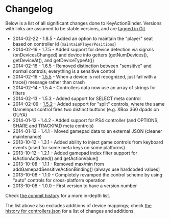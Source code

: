 # Changelog

Below is a list of all significant changes done to KeyActionBinder. Versions with links are assumed to be stable versions, and are [tagged in Git](https://github.com/zeh/key-action-binder/releases).

 * 2014-02-22 - 1.8.5 - Added an option to maintain the "player" seat based on controller id (`maintainPlayerPositions`)
 * 2014-02-16 - 1.7.5 - Added support for device detection via signals (onDevicesChanged) and device info getters (getNumDevices(), getDeviceAt(), and getDeviceTypeAt())
 * 2014-02-16 - 1.6.5 - Removed distinction between "sensitive" and normal controls; everything is a sensitive control
 * 2014-02-16 - [1.5.5](http://github.com/zeh/key-action-binder/releases/tag/1.5.5) - When a device is not recognized, just fail with a trace() message rather than crash
 * 2014-02-14 - 1.5.4 - Controllers data now use an array of strings for filters
 * 2014-02-13 - 1.5.3 - Added support for SELECT meta control
 * 2014-02-09 - [1.5.2](http://github.com/zeh/key-action-binder/releases/tag/1.5.2) - Added support for "split" controls, where the same GameInput control fires two distinct buttons (e.g. XBox 360 dpads on OUYA)
 * 2014-01-12 - 1.4.2 - Added support for PS4 controller (and OPTIONS, SHARE and TRACKPAD meta controls)
 * 2014-01-12 - 1.4.1 - Moved gamepad data to an external JSON (cleaner maintenance)
 * 2013-10-12 - 1.3.1 - Added ability to inject game controls from keyboard events (used for some meta keys on some platforms)
 * 2013-10-12 - 1.2.1 - Added gamepad index filter support for isActionActivated() and getActionValue()
 * 2013-10-08 - 1.1.1 - Removed max/min from addGamepadSensitiveActionBinding() (always use hardcoded values)
 * 2013-10-08 - 1.1.0 - Completely revamped the control scheme by using "auto" controls for cross-platform operation
 * 2013-10-08 - 1.0.0 - First version to have a version number

Check [the commit history](https://github.com/zeh/key-action-binder/commits) for a more in-depth list.

The list above also excludes additions of device mappings; check [the history for controllers.json](https://github.com/zeh/key-action-binder/commits/master/src/com/zehfernando/input/binding/controllers.json) for a list of changes and additions.
